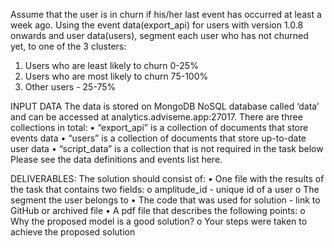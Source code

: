 Assume that the user is in churn if his/her last event has occurred at least a week ago.
Using the event data(export_api) for users with version 1.0.8 onwards and user data(users), segment each user who has not
churned yet, to one of the 3 clusters:
1. Users who are least likely to churn 0-25%
2. Users who are most likely to churn 75-100%
3. Other users - 25-75%

INPUT DATA
The data is stored on MongoDB NoSQL database called ‘data’ and can be accessed at analytics.adviseme.app:27017. There are
three collections in total:
  • “export_api” is a collection of documents that store events data
  • “users” is a collection of documents that store up-to-date user data
  • “script_data” is a collection that is not required in the task below
Please see the data definitions and events list here.

DELIVERABLES:
The solution should consist of:
  • One file with the results of the task that contains two fields:
    o amplitude_id - unique id of a user
    o The segment the user belongs to
• The code that was used for solution - link to GitHub or archived file
• A pdf file that describes the following points:
  o Why the proposed model is a good solution?
  o Your steps were taken to achieve the proposed solution
